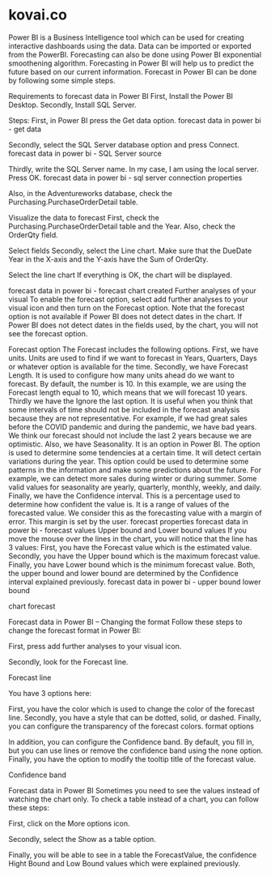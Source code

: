 # kovai.co
  Power BI is a Business Intelligence tool which can be used for creating interactive dashboards using the data.  Data can be imported or exported from the PowerBI. 
Forecasting can also be done using Power BI exponential smoothening algorithm.
Forecasting in Power BI will help us to predict the future based on our current information. Forecast in Power BI can be done by following some simple steps.

Requirements to forecast data in Power BI
First, Install the Power BI Desktop.
Secondly, Install SQL Server.

Steps:
First, in Power BI press the Get data option.
forecast data in power bi - get data

Secondly, select the SQL Server database option and press Connect.
forecast data in power bi - SQL Server source

Thirdly, write the SQL Server name. In my case, I am using the local server. Press OK.
forecast data in power bi - sql server connection properties

Also, in the Adventureworks database, check the Purchasing.PurchaseOrderDetail table. 

Visualize the data to forecast
First, check the Purchasing.PurchaseOrderDetail table and the Year. Also, check the OrderQty field.

Select fields
Secondly, select the Line chart. Make sure that the DueDate Year in the X-axis and the Y-axis have the Sum of OrderQty.

Select the line chart
If everything is OK, the chart will be displayed.

forecast data in power bi - forecast chart created
Further analyses of your visual
To enable the forecast option, select add further analyses to your visual icon and then turn on the Forecast option. Note that the forecast option is not available if Power BI does not detect dates in the chart. If Power BI does not detect dates in the fields used, by the chart, you will not see the forecast option.

Forecast option
The Forecast includes the following options.
First, we have units. Units are used to find if we want to forecast in Years, Quarters, Days or whatever option is available for the time.
Secondly, we have Forecast Length. It is used to configure how many units ahead do we want to forecast. By default, the number is 10. In this example, we are using the Forecast length equal to 10, which means that we will forecast 10 years.
Thirdly we have the Ignore the last option. It is useful when you think that some intervals of time should not be included in the forecast analysis because they are not representative. For example, if we had great sales before the COVID pandemic and during the pandemic, we have bad years. We think our forecast should not include the last 2 years because we are optimistic.
Also, we have Seasonality. It is an option in Power BI. The option is used to determine some tendencies at a certain time. It will detect certain variations during the year. This option could be used to determine some patterns in the information and make some predictions about the future. For example, we can detect more sales during winter or during summer. Some valid values for seasonality are yearly, quarterly, monthly, weekly, and daily.
Finally, we have the Confidence interval. This is a percentage used to determine how confident the value is. It is a range of values of the forecasted value. We consider this as the forecasting value with a margin of error. This margin is set by the user.
forecast properties
forecast data in power bi - forecast values
Upper bound and Lower bound values
If you move the mouse over the lines in the chart, you will notice that the line has 3 values:
First, you have the Forecast value which is the estimated value.
Secondly, you have the Upper bound which is the maximum forecast value.
Finally, you have Lower bound which is the minimum forecast value. Both, the upper bound and lower bound are determined by the Confidence interval explained previously.
forecast data in power bi - upper bound lower bound

chart forecast

Forecast data in Power BI – Changing the format
Follow these steps to change the forecast format in Power BI:

First, press add further analyses to your visual icon.

Secondly, look for the Forecast line.

Forecast line

You have 3 options here:

First, you have the color which is used to change the color of the forecast line.
Secondly, you have a style that can be dotted, solid, or dashed.
Finally, you can configure the transparency of the forecast colors.
format options

In addition, you can configure the Confidence band. By default, you fill in, but you can use lines or remove the confidence band using the none option. Finally, you have the option to modify the tooltip title of the forecast value.

Confidence band

Forecast data in Power BI
Sometimes you need to see the values instead of watching the chart only. To check a table instead of a chart, you can follow these steps:

First, click on the More options icon.

Secondly, select the Show as a table option.

Finally, you will be able to see in a table the ForecastValue, the confidence Hight Bound and Low Bound values which were explained previously.
